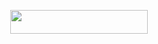 <p align="center"><a href="https://dashboard.heroku.com/new?template=https://github.com/ItZxSTaR/HotspotRobot"> <img src="https://img.shields.io/badge/Deploy%20On%20Heroku-black?style=for-the-badge&logo=heroku" width="220" height="38.45"/></a></p>
